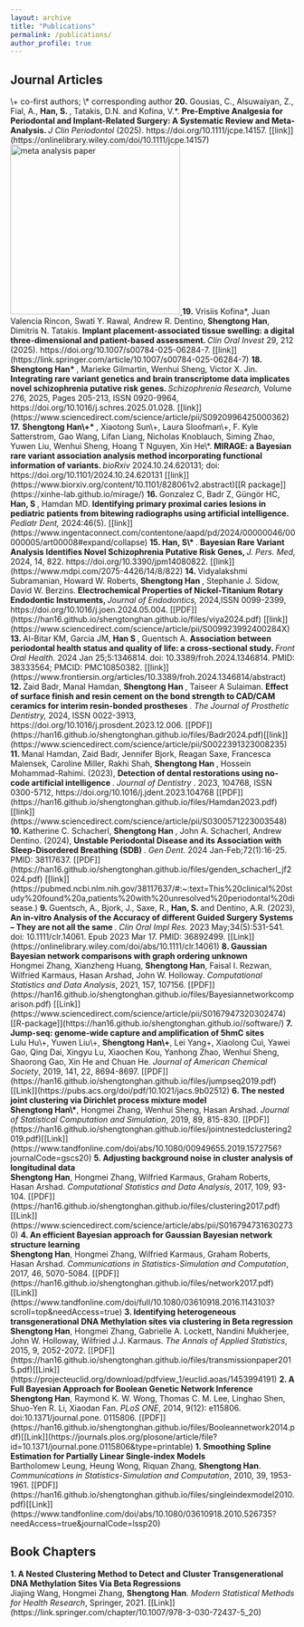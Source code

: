 ```yaml
---
layout: archive
title: "Publications"
permalink: /publications/
author_profile: true
---
```



## Journal Articles 


<span style="font-size:1em;"> 
\+ co-first authors; \* corresponding author </span>


<span style="font-size:1em;">
<b> 20.</b> Gousias, C., Alsuwaiyan, Z., Fial, A., <b>Han, S. </b>, Tatakis, D.N. and Kofina, V.*.  <b>
  Pre-Emptive Analgesia for Periodontal and Implant-Related Surgery: A Systematic Review and Meta-Analysis.  </b>
<i>J Clin Periodontol </i> (2025). https://doi.org/10.1111/jcpe.14157. [[link]](https://onlinelibrary.wiley.com/doi/10.1111/jcpe.14157) </span> 

<a href="[https://doi.org/10.1089/omi.2011.0118](https://onlinelibrary.wiley.com/doi/10.1111/jcpe.14157)" target="_blank">
  <img src="/images/Chris2025_Fig1.png" alt="meta analysis paper" width="300">
</a>


<span style="font-size:1em;">
<b> 19.</b> Vrisiis Kofina*, Juan Valencia Rincon, Swati Y. Rawal, Andrew R. Dentino, <b>Shengtong Han</b>, Dimitris N. Tatakis.  <b>
  Implant placement-associated tissue swelling: a digital three-dimensional and patient-based assessment.  </b>
<i>Clin Oral Invest  </i> 29, 212 (2025). https://doi.org/10.1007/s00784-025-06284-7. [[link]](https://link.springer.com/article/10.1007/s00784-025-06284-7)</span> 




<span style="font-size:1em;">
<b> 18.</b>  <b>Shengtong Han* </b>, Marieke Gilmartin, Wenhui Sheng, Victor X. Jin.  <b>
  Integrating rare variant genetics and brain transcriptome data implicates novel schizophrenia putative risk genes.  </b>
<i>Schizophrenia Research, </i> Volume 276, 2025, Pages 205-213, ISSN 0920-9964,
https://doi.org/10.1016/j.schres.2025.01.028. [[link]](https://www.sciencedirect.com/science/article/pii/S0920996425000362)</span> 



<span style="font-size:1em;">
<b> 17.</b>  <b>Shengtong Han\+* </b>, Xiaotong Sun\+, Laura Sloofman\+, F. Kyle Satterstrom, Gao Wang, Lifan Liang, Nicholas Knoblauch, Siming Zhao, Yuwen Liu, Wenhui Sheng, Hoang T Nguyen, Xin He\*.  <b>
  MIRAGE: a Bayesian rare variant association analysis method incorporating functional information of variants. </b>
<i>bioRxiv </i> 2024.10.24.620131; doi: https://doi.org/10.1101/2024.10.24.620131 [[link]](https://www.biorxiv.org/content/10.1101/828061v2.abstract)[[R package]](https://xinhe-lab.github.io/mirage/)</span> 



<span style="font-size:1em;">
<b> 16. </b> Gonzalez C, Badr Z, Güngör HC,  <b> Han, S </b>, Hamdan MD.  <b>
Identifying primary proximal caries lesions in pediatric patients from bitewing radiographs using artificial intelligence. </b> <i>
Pediatr Dent, </i> 2024:46(5). [[link]](https://www.ingentaconnect.com/contentone/aapd/pd/2024/00000046/00000005/art00008#expand/collapse) </span> 




<span style="font-size:1em;">
<b> 15. </b>   <b> Han, S\* </b>.  <b>
Bayesian Rare Variant Analysis Identifies Novel Schizophrenia Putative Risk Genes, </b> <i>
J. Pers. Med, </i> 2024, 14, 822. https://doi.org/10.3390/jpm14080822. [[link]](https://www.mdpi.com/2075-4426/14/8/822) </span> 




<span style="font-size:1em;">
<b> 14. </b> Vidyalakshmi Subramanian, Howard W. Roberts, <b> Shengtong Han </b>, Stephanie J. Sidow, David W. Berzins. <b>
Electrochemical Properties of Nickel-Titanium Rotary Endodontic Instruments, </b> <i>
Journal of Endodontics, </i> 2024,ISSN 0099-2399,
https://doi.org/10.1016/j.joen.2024.05.004. [[PDF]](https://han16.github.io/shengtonghan.github.io/files/viya2024.pdf) [[link]](https://www.sciencedirect.com/science/article/pii/S009923992400284X) </span> 

<span style="font-size:1em;">
<b> 13. </b> Al-Bitar KM, Garcia JM, <b> Han S </b> , Guentsch A. <b> Association between periodontal health status and quality of life: a cross-sectional study. </b> <i> Front Oral Health. </i> 2024 Jan 25;5:1346814. doi: 10.3389/froh.2024.1346814. PMID: 38333564; PMCID: PMC10850382. [[link]](https://www.frontiersin.org/articles/10.3389/froh.2024.1346814/abstract) </span> 
  


<span style="font-size:1em;">
<b> 12. </b>   Zaid Badr, Manal Hamdan, <b> Shengtong Han </b>, 
Taiseer A Sulaiman. <b> Effect of surface finish and resin cement on the bond strength to CAD/CAM ceramics for interim resin-bonded prostheses </b>. <i> The Journal of Prosthetic Dentistry, </i> 2024, ISSN 0022-3913, https://doi.org/10.1016/j.prosdent.2023.12.006. [[PDF]](https://han16.github.io/shengtonghan.github.io/files/Badr2024.pdf)[[link]](https://www.sciencedirect.com/science/article/pii/S0022391323008235) </span>  

<span style="font-size:1em;">
<b> 11. </b>   Manal Hamdan, Zaid Badr, Jennifer Bjork, Reagan Saxe, Francesca Malensek, Caroline Miller, Rakhi Shah, <b >Shengtong Han </b>, Hossein Mohammad-Rahimi. (2023), <b> Detection of dental restorations using no-code artificial intelligence </b>. <i> Journal of Dentistry </i> . 2023,
104768, ISSN 0300-5712, https://doi.org/10.1016/j.jdent.2023.104768 [[PDF]](https://han16.github.io/shengtonghan.github.io/files/Hamdan2023.pdf)[[link]](https://www.sciencedirect.com/science/article/pii/S0300571223003548) </span>

<span style="font-size:1em;">
<b> 10. </b>   Katherine C. Schacherl, <b> Shengtong
Han </b>, John A. Schacherl, Andrew Dentino. (2024), <b> Unstable Periodontal Disease and its Association with Sleep-Disordered Breathing (SDB) </b>. <i> Gen Dent. </i> 2024 Jan-Feb;72(1):16-25. PMID: 38117637. [[PDF]](https://han16.github.io/shengtonghan.github.io/files/genden_schacherl_jf2024.pdf) [[link]](https://pubmed.ncbi.nlm.nih.gov/38117637/#:~:text=This%20clinical%20study%20found%20a,patients%20with%20unresolved%20periodontal%20disease.)  </span>



<span style="font-size:1em;">
<b> 9. </b>   Guentsch, A., Bjork, J., Saxe, R., <b> Han, S. </b> and Dentino, A.R. (2023), <b> An in-vitro Analysis of the Accuracy of different Guided Surgery Systems – They are not all the same </b>. <i> Clin Oral Impl Res. </i> 2023 May;34(5):531-541. doi: 10.1111/clr.14061. Epub 2023 Mar 17. PMID: 36892499. [[Link]](https://onlinelibrary.wiley.com/doi/abs/10.1111/clr.14061) </span>


<span style="font-size:1em;"> 
<b> 8. Gaussian Bayesian network comparisons with graph ordering unknown </b> <br></span>
<span style="font-size:1em;">
Hongmei Zhang, Xianzheng Huang, <b>Shengtong Han</b>, Faisal I. Rezwan, Wilfried Karmaus, Hasan Arshad, John W. Holloway. <i> Computational Statistics and Data Analysis</i>, 2021, 157, 107156. [[PDF]](https://han16.github.io/shengtonghan.github.io/files/Bayesiannetworkcomparison.pdf) [[Link]](https://www.sciencedirect.com/science/article/pii/S0167947320302474)[[R-package]](https://han16.github.io/shengtonghan.github.io//software/) </span>

 

 
 <span style="font-size:1em;"> 
 <b> 7. Jump-seq: genome-wide capture and amplification of 5hmC sites </b> <br></span> 
<span style="font-size:1em;">
Lulu Hu\+, Yuwen Liu\+, <b>Shengtong Han\+</b>, Lei Yang+, Xiaolong Cui, Yawei Gao, Qing Dai, Xingyu Lu, Xiaochen Kou, Yanhong Zhao, Wenhui Sheng, Shaorong Gao, Xin He and Chuan He. <i>Journal of American Chemical Society</i>, 2019, 141, 22, 8694-8697. [[PDF]](https://han16.github.io/shengtonghan.github.io/files/jumpseq2019.pdf)[[Link]](https://pubs.acs.org/doi/pdf/10.1021/jacs.9b02512) </span> 



<span style="font-size:1em;"> 
 <b> 6.  The nested joint clustering via Dirichlet process mixture model </b> <br></span> 
<span style="font-size:1em;">
<b>Shengtong Han\*</b>, Hongmei Zhang, Wenhui Sheng, Hasan Arshad. <i>Journal of Statistical Computation and Simulation</i>, 2019, 89, 815-830. [[PDF]](https://han16.github.io/shengtonghan.github.io/files/jointnestedclustering2019.pdf)[[Link]](https://www.tandfonline.com/doi/abs/10.1080/00949655.2019.1572756?journalCode=gscs20) </span> 

<span style="font-size:1em;"> 
<b> 5.  Adjusting background noise in cluster analysis of longitudinal data </b> <br></span> 
<span style="font-size:1em;">
<b>Shengtong Han</b>, Hongmei Zhang, Wilfried Karmaus, Graham Roberts, Hasan Arshad. <i>Computational Statistics and Data Analysis</i>, 2017, 109, 93-104. [[PDF]](https://han16.github.io/shengtonghan.github.io/files/clustering2017.pdf)[[Link]](https://www.sciencedirect.com/science/article/abs/pii/S0167947316302730) </span>  

<span style="font-size:1em;"> 
<b> 4.   An efficient Bayesian approach for Gaussian Bayesian network structure learning </b> <br></span> 
<span style="font-size:1em;">
<b>Shengtong Han</b>, Hongmei Zhang, Wilfried Karmaus, Graham Roberts, Hasan Arshad. <i>Communications in Statistics-Simulation and Computation</i>, 2017, 46, 5070-5084. [[PDF]](https://han16.github.io/shengtonghan.github.io/files/network2017.pdf)[[Link]](https://www.tandfonline.com/doi/full/10.1080/03610918.2016.1143103?scroll=top&needAccess=true) </span>

<span style="font-size:1em;"> 
<b>  3.   Identifying heterogeneous transgenerational DNA Methylation sites via clustering in Beta regression </b> <br></span> 
<span style="font-size:1em;">
<b>Shengtong Han</b>, Hongmei Zhang, Gabrielle A. Lockett, Nandini Mukherjee, John W. Holloway, Wilfried J.J. Karmaus. <i>The Annals of Applied Statistics</i>, 2015, 9, 2052-2072. [[PDF]](https://han16.github.io/shengtonghan.github.io/files/transmissionpaper2015.pdf)[[Link]](https://projecteuclid.org/download/pdfview_1/euclid.aoas/1453994191) </span> 

<span style="font-size:1em;"> 
<b>  2.    A Full Bayesian Approach for Boolean Genetic Network Inference </b> <br></span> 
<span style="font-size:1em;">
<b>Shengtong Han</b>, Raymond K. W. Wong, Thomas C. M. Lee, Linghao Shen, Shuo-Yen R. Li, Xiaodan Fan. <i>PLoS ONE</i>, 2014, 9(12): e115806. doi:10.1371/journal.pone. 0115806. [[PDF]](https://han16.github.io/shengtonghan.github.io/files/Booleannetwork2014.pdf)[[Link]](https://journals.plos.org/plosone/article/file?id=10.1371/journal.pone.0115806&type=printable) </span> 

<span style="font-size:1em;"> 
<b>  1.   Smoothing Spline Estimation for Partially Linear Single-index Models </b> <br></span> 
<span style="font-size:1em;">
Bartholomew Leung, Heung Wong, Riquan Zhang, <b>Shengtong Han</b>. <i>Communications in Statistics-Simulation and Computation</i>, 2010, 39, 1953-1961. [[PDF]](https://han16.github.io/shengtonghan.github.io/files/singleindexmodel2010.pdf)[[Link]](https://www.tandfonline.com/doi/abs/10.1080/03610918.2010.526735?needAccess=true&journalCode=lssp20) </span> 


## Book Chapters 

<span style="font-size:1em;"> 
<b>  1.   A Nested Clustering Method to Detect and Cluster Transgenerational DNA Methylation Sites Via Beta Regressions  </b> <br></span> 
<span style="font-size:1em;">
Jiajing Wang, Hongmei Zhang, <b>Shengtong Han</b>. <i> Modern Statistical Methods for Health Research</i>, Springer, 2021. [[Link]](https://link.springer.com/chapter/10.1007/978-3-030-72437-5_20) </span> 
